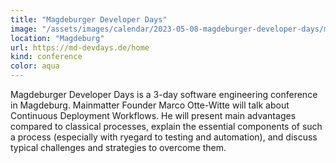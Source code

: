 ```yaml
---
title: "Magdeburger Developer Days"
image: "/assets/images/calendar/2023-05-08-magdeburger-developer-days/mdd-logo-background.png"
location: "Magdeburg"
url: https://md-devdays.de/home
kind: conference
color: aqua
---
```


Magdeburger Developer Days is a 3-day software engineering conference in
Magdeburg. Mainmatter Founder Marco Otte-Witte will talk about Continuous
Deployment Workflows. He will present main advantages compared to classical
processes, explain the essential components of such a process (especially with
ryegard to testing and automation), and discuss typical challenges and
strategies to overcome them.
